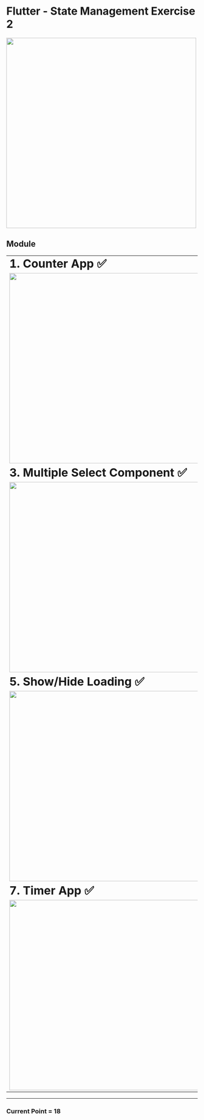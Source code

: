 # Flutter - State Management Exercise 2

<img src="https://github.com/lypsisrudiansyah/flutter_exercise1002/assets/52348378/56ac7eb1-2aae-47f9-ba7c-856215032667" height="500">


## Module

<table border="0" width="100%">
 <tr>
    <td width="50%"><b style="font-size:30px">1. Counter App ✅</b></td>
    <td width="50%"><b style="font-size:30px">2. Single Select Component ✅</b></td>
 </tr>
 <tr>
    <td>
<img src="https://github.com/lypsisrudiansyah/flutter_exercise1002/assets/52348378/a0bd5ed7-ad64-4523-8b94-7f4091e5ba4a" height="500">
    </td>
    <td>
<img src="https://github.com/lypsisrudiansyah/flutter_exercise1002/assets/52348378/ffc5ef53-e834-4035-8d7c-c95f15fe2791" height="500">
    </td>
 </tr>
<!-- ROW -->
 <tr>
    <td width="50%"><b style="font-size:30px">3. Multiple Select Component ✅</b></td>
    <td width="50%"><b style="font-size:30px">4. Enable/Disable Button ✅ </b></td>
 </tr>
 <tr>
    <td>
<img src="https://github.com/lypsisrudiansyah/flutter_exercise1002/assets/52348378/a0bd5ed7-ad64-4523-8b94-7f4091e5ba4a" height="500">
    </td>
    <td>
<img src="https://github.com/lypsisrudiansyah/flutter_exercise1002/assets/52348378/2edfbb8d-0af8-4f86-a2d4-34bc61261995" height="500">
    </td>
 </tr>
 <!-- ROW -->
 <tr>
    <td width="50%"><b style="font-size:30px">5. Show/Hide Loading ✅</b></td>
    <td width="50%"><b style="font-size:30px">6. Show/Hide Banner ✅</b></td>
 </tr>
 <tr>
    <td>
<img src="https://github.com/lypsisrudiansyah/flutter_exercise1002/assets/52348378/d5029ae3-7899-4461-b653-70bc6eb6c39b" height="500">
    </td>
    <td>
<img src="https://github.com/lypsisrudiansyah/flutter_exercise1002/assets/52348378/c3bf0d23-2b48-46b9-a33a-7c07414b337c" height="500">
    </td>
 </tr>
<!-- ROW -->
 <tr>
    <td width="50%"><b style="font-size:30px">7. Timer App ✅</b></td>
    <td width="50%"><b style="font-size:30px">TODO : Animate</b></td>
 </tr>
 <tr>
    <td>
<img src="https://github.com/lypsisrudiansyah/flutter_exercise1002/assets/52348378/d336b656-08e9-47b2-9d91-e0b758394e37" height="500">
    </td>
    <td>
...
    </td>
 </tr>
</table>

---
### Current Point = 18
